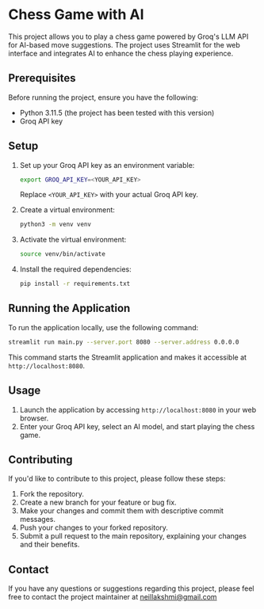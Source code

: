 
# Chess Game with AI

This project allows you to play a chess game powered by Groq's LLM API for AI-based move suggestions. The project uses Streamlit for the web interface and integrates AI to enhance the chess playing experience.

## Prerequisites

Before running the project, ensure you have the following:

- Python 3.11.5 (the project has been tested with this version)
- Groq API key

## Setup

1. Set up your Groq API key as an environment variable:

   ```bash
   export GROQ_API_KEY=<YOUR_API_KEY>
   ```

   Replace `<YOUR_API_KEY>` with your actual Groq API key.

2. Create a virtual environment:

   ```bash
   python3 -m venv venv
   ```

3. Activate the virtual environment:

   ```bash
   source venv/bin/activate
   ```

4. Install the required dependencies:

   ```bash
   pip install -r requirements.txt
   ```

## Running the Application

To run the application locally, use the following command:

```bash
streamlit run main.py --server.port 8080 --server.address 0.0.0.0
```

This command starts the Streamlit application and makes it accessible at `http://localhost:8080`.

## Usage

1. Launch the application by accessing `http://localhost:8080` in your web browser.
2. Enter your Groq API key, select an AI model, and start playing the chess game.

## Contributing

If you'd like to contribute to this project, please follow these steps:

1. Fork the repository.
2. Create a new branch for your feature or bug fix.
3. Make your changes and commit them with descriptive commit messages.
4. Push your changes to your forked repository.
5. Submit a pull request to the main repository, explaining your changes and their benefits.

## Contact

If you have any questions or suggestions regarding this project, please feel free to contact the project maintainer at [neillakshmi@gmail.com](mailto:neillakshmi@gmail.com)
